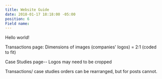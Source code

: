 ```yaml
---
title: Website Guide
date: 2018-01-17 18:18:00 -05:00
position: 6
Field name: 
---
```


Hello world!

Transactions page: Dimensions of images (companies' logos) = 2:1 (coded to fit)

Case Studies page-- Logos may need to be cropped

Transactions/ case studies orders can be rearranged, but for posts cannot.